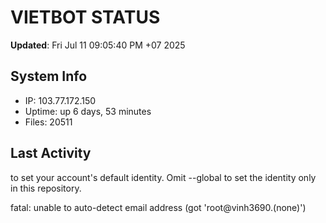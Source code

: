# VIETBOT STATUS
**Updated**: Fri Jul 11 09:05:40 PM +07 2025

## System Info
- IP: 103.77.172.150
- Uptime: up 6 days, 53 minutes
- Files: 20511

## Last Activity

to set your account's default identity.
Omit --global to set the identity only in this repository.

fatal: unable to auto-detect email address (got 'root@vinh3690.(none)')
